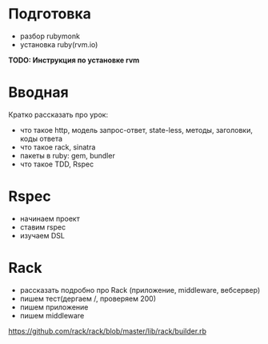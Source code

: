 # Подготовка

* разбор rubymonk
* установка ruby(rvm.io)

**TODO: Инструкция по установке rvm**

# Вводная

Кратко рассказать про урок:

* что такое http, модель запрос-ответ, state-less, методы, заголовки, коды ответа
* что такое rack, sinatra
* пакеты в ruby: gem, bundler
* что такое TDD, Rspec

# Rspec

* начинаем проект
* ставим rspec
* изучаем DSL

# Rack

* рассказать подробно про Rack (приложение, middleware, вебсервер)
* пишем тест(дергаем /, проверяем 200)
* пишем приложение
* пишем middleware

https://github.com/rack/rack/blob/master/lib/rack/builder.rb

